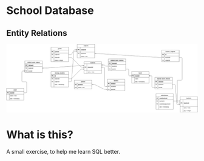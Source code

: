 # School Database

## Entity Relations
![Entity Relations](Relations.png)

# What is this?
A small exercise, to help me learn SQL better.
